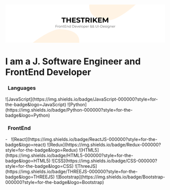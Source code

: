 [![Header](https://github.com/TheStrikeM/thestrikem/blob/main/thestrikem.png)](https://vk.com/thestrikem)

<h1>I am a J. Software Engineer and FrontEnd Developer</h1>

<h3> &nbsp; Languages </h3>
![JavaScript](https://img.shields.io/badge/JavaScript-000000?style=for-the-badge&logo=JavaScript)
![Python](https://img.shields.io/badge/Python-000000?style=for-the-badge&logo=Python)

<h3> &nbsp; FrontEnd </h3>
- &nbsp; 
![React](https://img.shields.io/badge/ReactJS-000000?style=for-the-badge&logo=react)
![Redux](https://img.shields.io/badge/Redux-000000?style=for-the-badge&logo=Redux)
![HTML5](https://img.shields.io/badge/HTML5-000000?style=for-the-badge&logo=HTML5)
![CSS](https://img.shields.io/badge/CSS-000000?style=for-the-badge&logo=CSS)
![ThreeJS](https://img.shields.io/badge/THREEJS-000000?style=for-the-badge&logo=THREEJS)
![Bootstrap](https://img.shields.io/badge/Bootstrap-000000?style=for-the-badge&logo=Bootstrap)
